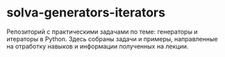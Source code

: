 # solva-generators-iterators
Репозиторий с практическими задачами по теме: генераторы и итераторы в Python. Здесь собраны задачи и примеры, направленные на отработку навыков и информации полученных на лекции.
